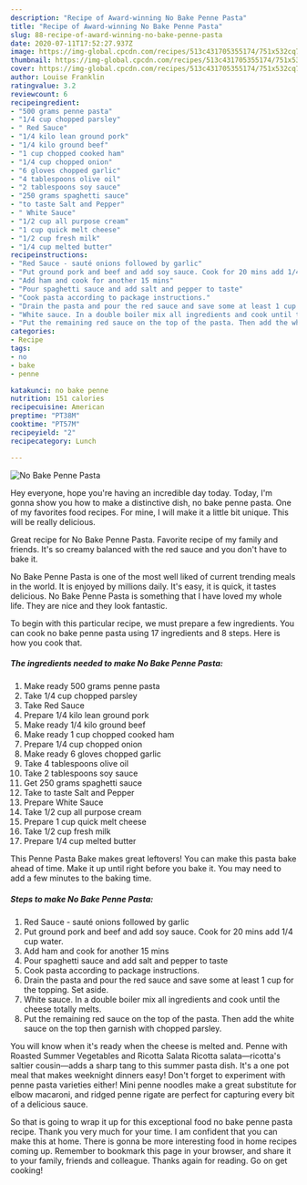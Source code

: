```yaml
---
description: "Recipe of Award-winning No Bake Penne Pasta"
title: "Recipe of Award-winning No Bake Penne Pasta"
slug: 88-recipe-of-award-winning-no-bake-penne-pasta
date: 2020-07-11T17:52:27.937Z
image: https://img-global.cpcdn.com/recipes/513c431705355174/751x532cq70/no-bake-penne-pasta-recipe-main-photo.jpg
thumbnail: https://img-global.cpcdn.com/recipes/513c431705355174/751x532cq70/no-bake-penne-pasta-recipe-main-photo.jpg
cover: https://img-global.cpcdn.com/recipes/513c431705355174/751x532cq70/no-bake-penne-pasta-recipe-main-photo.jpg
author: Louise Franklin
ratingvalue: 3.2
reviewcount: 6
recipeingredient:
- "500 grams penne pasta"
- "1/4 cup chopped parsley"
- " Red Sauce"
- "1/4 kilo lean ground pork"
- "1/4 kilo ground beef"
- "1 cup chopped cooked ham"
- "1/4 cup chopped onion"
- "6 gloves chopped garlic"
- "4 tablespoons olive oil"
- "2 tablespoons soy sauce"
- "250 grams spaghetti sauce"
- "to taste Salt and Pepper"
- " White Sauce"
- "1/2 cup all purpose cream"
- "1 cup quick melt cheese"
- "1/2 cup fresh milk"
- "1/4 cup melted butter"
recipeinstructions:
- "Red Sauce - sauté onions followed by garlic"
- "Put ground pork and beef and add soy sauce. Cook for 20 mins add 1/4 cup water."
- "Add ham and cook for another 15 mins"
- "Pour spaghetti sauce and add salt and pepper to taste"
- "Cook pasta according to package instructions."
- "Drain the pasta and pour the red sauce and save some at least 1 cup for the topping. Set aside."
- "White sauce. In a double boiler mix all ingredients and cook until the cheese totally melts."
- "Put the remaining red sauce on the top of the pasta. Then add the white sauce on the top then garnish with chopped parsley."
categories:
- Recipe
tags:
- no
- bake
- penne

katakunci: no bake penne 
nutrition: 151 calories
recipecuisine: American
preptime: "PT38M"
cooktime: "PT57M"
recipeyield: "2"
recipecategory: Lunch

---
```



![No Bake Penne Pasta](https://img-global.cpcdn.com/recipes/513c431705355174/751x532cq70/no-bake-penne-pasta-recipe-main-photo.jpg)

Hey everyone, hope you're having an incredible day today. Today, I'm gonna show you how to make a distinctive dish, no bake penne pasta. One of my favorites food recipes. For mine, I will make it a little bit unique. This will be really delicious.

Great recipe for No Bake Penne Pasta. Favorite recipe of my family and friends. It&#39;s so creamy balanced with the red sauce and you don&#39;t have to bake it.

No Bake Penne Pasta is one of the most well liked of current trending meals in the world. It is enjoyed by millions daily. It's easy, it is quick, it tastes delicious. No Bake Penne Pasta is something that I have loved my whole life. They are nice and they look fantastic.


To begin with this particular recipe, we must prepare a few ingredients. You can cook no bake penne pasta using 17 ingredients and 8 steps. Here is how you cook that.

<!--inarticleads1-->

##### The ingredients needed to make No Bake Penne Pasta:

1. Make ready 500 grams penne pasta
1. Take 1/4 cup chopped parsley
1. Take  Red Sauce
1. Prepare 1/4 kilo lean ground pork
1. Make ready 1/4 kilo ground beef
1. Make ready 1 cup chopped cooked ham
1. Prepare 1/4 cup chopped onion
1. Make ready 6 gloves chopped garlic
1. Take 4 tablespoons olive oil
1. Take 2 tablespoons soy sauce
1. Get 250 grams spaghetti sauce
1. Take to taste Salt and Pepper
1. Prepare  White Sauce
1. Take 1/2 cup all purpose cream
1. Prepare 1 cup quick melt cheese
1. Take 1/2 cup fresh milk
1. Prepare 1/4 cup melted butter


This Penne Pasta Bake makes great leftovers! You can make this pasta bake ahead of time. Make it up until right before you bake it. You may need to add a few minutes to the baking time. 

<!--inarticleads2-->

##### Steps to make No Bake Penne Pasta:

1. Red Sauce - sauté onions followed by garlic
1. Put ground pork and beef and add soy sauce. Cook for 20 mins add 1/4 cup water.
1. Add ham and cook for another 15 mins
1. Pour spaghetti sauce and add salt and pepper to taste
1. Cook pasta according to package instructions.
1. Drain the pasta and pour the red sauce and save some at least 1 cup for the topping. Set aside.
1. White sauce. In a double boiler mix all ingredients and cook until the cheese totally melts.
1. Put the remaining red sauce on the top of the pasta. Then add the white sauce on the top then garnish with chopped parsley.


You will know when it&#39;s ready when the cheese is melted and. Penne with Roasted Summer Vegetables and Ricotta Salata Ricotta salata—ricotta&#39;s saltier cousin—adds a sharp tang to this summer pasta dish. It&#39;s a one pot meal that makes weeknight dinners easy! Don&#39;t forget to experiment with penne pasta varieties either! Mini penne noodles make a great substitute for elbow macaroni, and ridged penne rigate are perfect for capturing every bit of a delicious sauce. 

So that is going to wrap it up for this exceptional food no bake penne pasta recipe. Thank you very much for your time. I am confident that you can make this at home. There is gonna be more interesting food in home recipes coming up. Remember to bookmark this page in your browser, and share it to your family, friends and colleague. Thanks again for reading. Go on get cooking!
